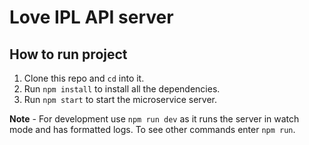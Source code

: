 # Love IPL API server

## How to run project
1. Clone this repo and `cd` into it.
1. Run `npm install` to install all the dependencies.
1. Run `npm start` to start the microservice server.

**Note** - For development use `npm run dev` as it runs the server in watch mode and has formatted logs. To see other commands enter `npm run`.

